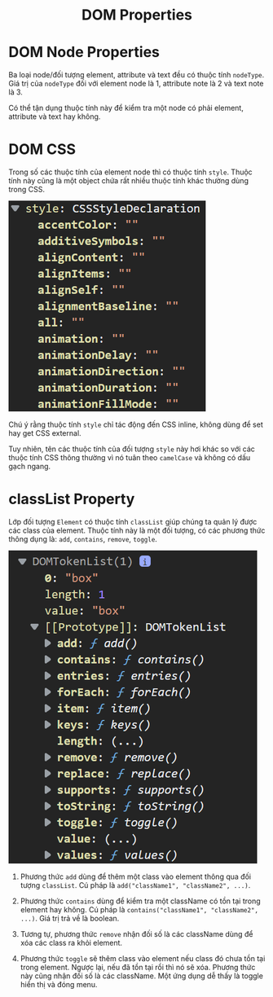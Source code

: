 <link rel='stylesheet' href='../main.css'>

<div class="title">
    <center><h1 class="bigtitle">DOM Properties</h1></center>
</div>

# DOM Node Properties

Ba loại node/đối tượng element, attribute và text đều có thuộc tính `nodeType`. Giá trị của `nodeType` đối với element node là 1, attribute note là 2 và text note là 3.

Có thể tận dụng thuộc tính này để kiểm tra một node có phải element, attribute và text hay không.

# DOM CSS

Trong số các thuộc tính của element node thì có thuộc tính `style`. Thuộc tính này cũng là một object chứa rất nhiều thuộc tính khác thường dùng trong CSS.

<img src = "dom3.png">

Chú ý rằng thuộc tính `style` chỉ tác động đến CSS inline, không dùng để set hay get CSS external.

Tuy nhiên, tên các thuộc tính của đối tượng `style` này hơi khác so với các thuộc tính CSS thông thường vì nó tuân theo `camelCase` và không có dấu gạch ngang.

# classList Property

Lớp đối tượng `Element` có thuộc tính `classList` giúp chúng ta quản lý được các class của element. Thuộc tính này là một đối tượng, có các phương thức thông dụng là: `add`, `contains`, `remove`, `toggle`.

<img src = "dom4.png">

1. Phương thức `add` dùng để thêm một class vào element thông qua đối tượng `classList`. Cú pháp là `add("className1", "className2", ...)`.

2. Phương thức `contains` dùng để kiểm tra một className có tồn tại trong element hay không. Cú pháp là `contains("className1", "className2", ...)`. Giá trị trả về là boolean.

3. Tương tự, phương thức `remove` nhận đối số là các className dùng để xóa các class ra khỏi element.

4. Phương thức `toggle` sẽ thêm class vào element nếu class đó chưa tồn tại trong element. Ngược lại, nếu đã tồn tại rồi thì nó sẽ xóa. Phương thức này cũng nhận đối số là các className. Một ứng dụng dễ thấy là toggle hiển thị và đóng menu.
